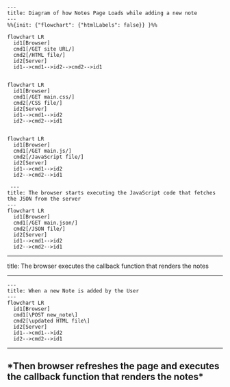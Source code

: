 ```mermaid
---
title: Diagram of how Notes Page Loads while adding a new note
---
%%{init: {"flowchart": {"htmlLabels": false}} }%%

flowchart LR
  id1[Browser]
  cmd1[/GET site URL/]
  cmd2[/HTML file/]
  id2[Server]
  id1-->cmd1-->id2-->cmd2-->id1

```

```mermaid

flowchart LR
  id1[Browser]
  cmd1[/GET main.css/]
  cmd2[/CSS file/]
  id2[Server]
  id1-->cmd1-->id2
  id2-->cmd2-->id1

```

```mermaid

flowchart LR
  id1[Browser]
  cmd1[/GET main.js/]
  cmd2[/JavaScript file/]
  id2[Server]
  id1-->cmd1-->id2
  id2-->cmd2-->id1

```

```mermaid
 ---
title: The browser starts executing the JavaScript code that fetches the JSON from the server
---
flowchart LR
  id1[Browser]
  cmd1[/GET main.json/]
  cmd2[/JSON file/]
  id2[Server]
  id1-->cmd1-->id2
  id2-->cmd2-->id1

```

---

title: The browser executes the callback function that renders the notes

---

```mermaid
---
title: When a new Note is added by the User
---
flowchart LR
  id1[Browser]
  cmd1[\POST new_note\]
  cmd2[\updated HTML file\]
  id2[Server]
  id1-->cmd1-->id2
  id2-->cmd2-->id1

```

---

<h2>*Then browser refreshes the page and executes the callback function that renders the notes*</h2>
